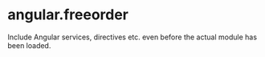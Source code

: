 # angular.freeorder
Include Angular services, directives etc. even before the actual module has been loaded.
